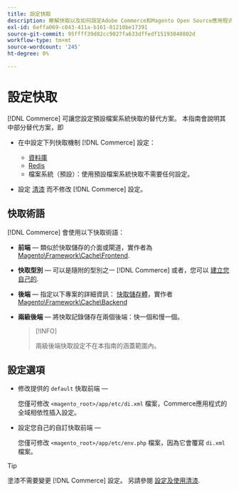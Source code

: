 ```yaml
---
title: 設定快取
description: 瞭解快取以及如何設定Adobe Commerce和Magento Open Source應用程式的快取機制。
exl-id: 6effa069-c043-411a-b161-01210be17391
source-git-commit: 95ffff39d82cc9027fa633dffedf15193040802d
workflow-type: tm+mt
source-wordcount: '245'
ht-degree: 0%

---
```


# 設定快取

[!DNL Commerce] 可讓您設定預設檔案系統快取的替代方案。 本指南會說明其中部分替代方案，即

- 在中設定下列快取機制 [!DNL Commerce] 設定：

   - [資料庫](https://developer.adobe.com/commerce/php/development/cache/partial/database-caching/)
   - [Redis](config-redis.md)
   - 檔案系統（預設）：使用預設檔案系統快取不需要任何設定。

- 設定 [清漆](config-varnish.md) 而不修改 [!DNL Commerce] 設定。

## 快取術語

[!DNL Commerce] 會使用以下快取術語：

- **前端** — 類似於快取儲存的介面或閘道，實作者為 [Magento\Framework\Cache\Frontend](https://github.com/magento/magento2/tree/2.4/lib/internal/Magento/Framework/Cache/Frontend).
- **快取型別** — 可以是隨附的型別之一 [!DNL Commerce] 或者，您可以 [建立您自己的](https://developer.adobe.com/commerce/php/development/cache/partial/cache-type/).
- **後端** — 指定以下專案的詳細資訊： [快取儲存體](https://framework.zend.com/manual/1.12/en/zend.cache.backends.html)，實作者 [Magento\Framework\Cache\Backend](https://github.com/magento/magento2/tree/2.4/lib/internal/Magento/Framework/Cache/Backend)
- **兩級後端** — 將快取記錄儲存在兩個後端：快一個和慢一個。

   >[!INFO]
   >
   >兩級後端快取設定不在本指南的涵蓋範圍內。

## 設定選項

- 修改提供的 `default` 快取前端 — 

   您僅可修改 `<magento_root>/app/etc/di.xml` 檔案，Commerce應用程式的全域相依性插入設定。

- 設定您自己的自訂快取前端 — 

   您僅可修改 `<magento_root>/app/etc/env.php` 檔案，因為它會覆寫 `di.xml` 檔案。

>[!TIP]
>
>塗漆不需要變更 [!DNL Commerce] 設定。 另請參閱 [設定及使用清漆](config-varnish.md).
